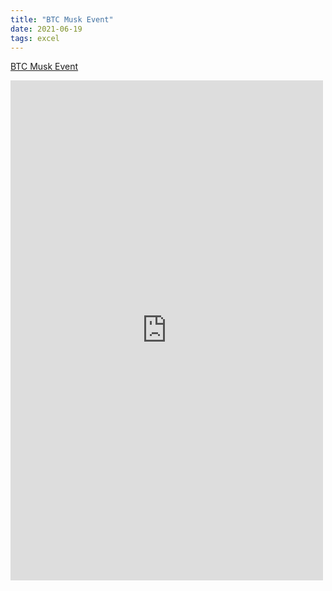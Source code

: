 ```yaml
---
title: "BTC Musk Event"
date: 2021-06-19
tags: excel
---
```

<a href="https://marcelokim.github.io/assets/BTCUSD.pdf">BTC Musk Event</a>

<!--more-->

<embed src="https://marcelokim.github.io/assets/BTCUSD.pdf" width="500" height="800"/>
